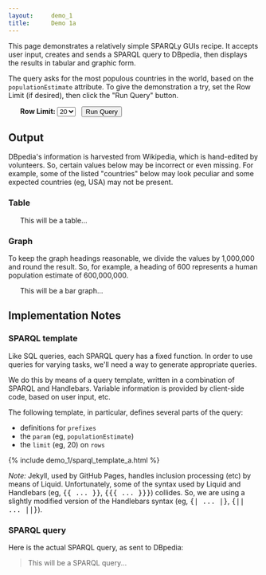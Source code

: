 ```yaml
---
layout:     demo_1
title:      Demo 1a
---
```


This page demonstrates a relatively simple SPARQLy GUIs recipe.
It accepts user input, creates and sends a SPARQL query to DBpedia,
then displays the results in tabular and graphic form.

The query asks for the most populous countries in the world,
based on the `populationEstimate` attribute.
To give the demonstration a try, set the Row Limit (if desired),
then click the "Run Query" button.

<ul>
  <b>Row Limit:</b>
  <select name="limit" id="set_limit">
    <option>5</option>
    <option>10</option>
    <option selected="selected">20</option>
    <option>40</option>
  </select>
  &nbsp;
  <button id="run_query">Run Query</button>
</ul>


## Output

DBpedia's information is harvested from Wikipedia,
which is hand-edited by volunteers.
So, certain values below may be incorrect or even missing.
For example, some of the listed "countries" below may look peculiar
and some expected countries (eg, USA) may not be present.

### Table

<ul>
  <div id="sparql_table">
    This will be a table...
  </div>
</ul>

### Graph

To keep the graph headings reasonable,
we divide the values by 1,000,000 and round the result.
So, for example, a heading of 600 represents
a human population estimate of 600,000,000.

<ul>
  <div id="sparql_graph">
    This will be a bar graph...
  </div>
</ul>


## Implementation Notes


### SPARQL template

Like SQL queries, each SPARQL query has a fixed function.
In order to use queries for varying tasks,
we'll need a way to generate appropriate queries.

We do this by means of a query template,
written in a combination of SPARQL and Handlebars.
Variable information is provided by client-side code,
based on user input, etc.

The following template, in particular, defines several parts of the query:

* definitions for `prefixes`
* the `param` (eg, `populationEstimate`)
* the `limit` (eg, 20) on `rows`

{% include demo_1/sparql_template_a.html %}

*Note:*
Jekyll, used by GitHub Pages, handles inclusion processing (etc)
by means of Liquid.
Unfortunately, some of the syntax used by Liquid and Handlebars
(eg, <tt>{&#123; ... &#125;}</tt>, <tt>{&#123;{ ... }&#125;}</tt>) collides.
So, we are using a slightly modified version of the Handlebars syntax
(eg, <tt>{| ... |}</tt>, <tt>{|| ... ||}</tt>).


### SPARQL query

Here is the actual SPARQL query, as sent to DBpedia:

<blockquote>
  <div id="sparql_query">
    This will be a SPARQL query...
  </div>
</blockquote>

